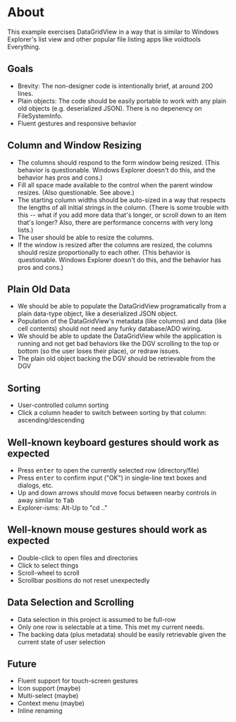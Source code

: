 ﻿# About
This example exercises DataGridView in a way that is similar to Windows Explorer's list view and other popular file listing apps like voidtools Everything.

## Goals
- Brevity: The non-designer code is intentionally brief, at around 200 lines.
- Plain objects: The code should be easily portable to work with any plain old objects (e.g. deserialized JSON). There is no depenency on FileSystemInfo.
- Fluent gestures and responsive behavior

## Column and Window Resizing
- The columns should respond to the form window being resized. (This behavior is questionable. Windows Explorer doesn't do this, and the behavior has pros and cons.)
- Fill all space made available to the control when the parent window resizes. (Also questionable. See above.)
- The starting column widths should be auto-sized in a way that respects the lengths of all initial strings in the column. (There is some trouble with this -- what if you add more data that's longer, or scroll down to an item that's longer? Also, there are performance concerns with very long lists.)
- The user should be able to resize the columns.
- If the window is resized after the columns are resized, the columns should resize proportionally to each other. (This behavior is questionable. Windows Explorer doesn't do this, and the behavior has pros and cons.)

## Plain Old Data
- We should be able to populate the DataGridView programatically from a plain data-type object, like a deserialized JSON object.
- Population of the DataGridView's metadata (like columns) and data (like cell contents) should not need any funky database/ADO wiring.
- We should be able to update the DataGridView while the application is running and not get bad behaviors like the DGV scrolling to the top or bottom (so the user loses their place), or redraw issues.
- The plain old object backing the DGV should be retrievable from the DGV

## Sorting
- User-controlled column sorting
- Click a column header to switch between sorting by that column: ascending/descending

## Well-known keyboard gestures should work as expected
- Press <kbd>enter</kbd> to open the currently selected row (directory/file)
- Press <kbd>enter</kbd> to confirm input ("OK") in single-line text boxes and dialogs, etc.
- Up and down arrows should move focus between nearby controls in away similar to <kbd>Tab</kbd>
- Explorer-isms: Alt-Up to "cd .."

## Well-known mouse gestures should work as expected
- Double-click to open files and directories
- Click to select things
- Scroll-wheel to scroll
- Scrollbar positions do not reset unexpectedly

## Data Selection and Scrolling
- Data selection in this project is assumed to be full-row
- Only one row is selectable at a time. This met my current needs.
- The backing data (plus metadata) should be easily retrievable given the current state of user selection

## Future
- Fluent support for touch-screen gestures
- Icon support (maybe)
- Multi-select (maybe)
- Context menu (maybe)
- Inline renaming
